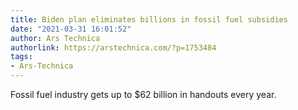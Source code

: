 ```yaml
---
title: Biden plan eliminates billions in fossil fuel subsidies
date: "2021-03-31 16:01:52"
author: Ars Technica
authorlink: https://arstechnica.com/?p=1753484
tags:
- Ars-Technica
---
```

Fossil fuel industry gets up to $62 billion in handouts every year.